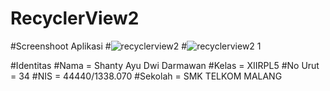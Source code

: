# RecyclerView2
#Screenshoot Aplikasi
#![recyclerview2](https://cloud.githubusercontent.com/assets/22720450/20029801/fc2ea0f2-a388-11e6-8c5f-a68e2e967d73.png)
#![recyclerview2 1](https://cloud.githubusercontent.com/assets/22720450/20029802/fc32ce70-a388-11e6-8b16-758a36a632a3.png)

#Identitas
#Nama = Shanty Ayu Dwi Darmawan
#Kelas = XIIRPL5
#No Urut = 34
#NIS = 44440/1338.070
#Sekolah = SMK TELKOM MALANG
